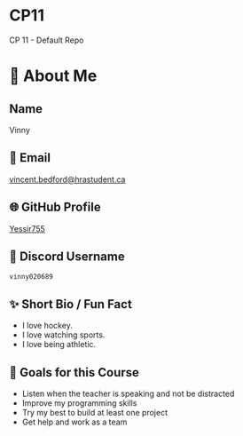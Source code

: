 # CP11
CP 11 - Default Repo
# 👋 About Me

## Name
Vinny

## 📧 Email
vincent.bedford@hrastudent.ca

## 🌐 GitHub Profile
[Yessir755](https://github.com/your-username)

## 💬 Discord Username
`vinny020689`

## ✨ Short Bio / Fun Fact
- I love hockey.
- I love watching sports.
- I love being athletic.

## 🎯 Goals for this Course
- Listen when the teacher is speaking and not be distracted
- Improve my programming skills
- Try my best to build at least one project
- Get help and work as a team
